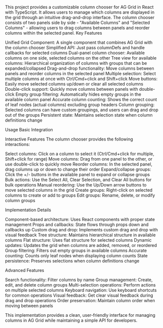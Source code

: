 This project provides a customizable column chooser for AG Grid in React with TypeScript. It allows users to manage which columns are displayed in the grid through an intuitive drag-and-drop interface. The column chooser consists of two panels side by side - "Available Columns" and "Selected Columns" - allowing users to drag columns between panels and reorder columns within the selected panel.
Key Features

Unified Grid Component: A single component that combines AG Grid with the column chooser
Simplified API: Just pass columnDefs and handle callbacks for selected columns
Dual-panel column chooser: Available columns on one side, selected columns on the other
Tree view for available columns: Hierarchical organization of columns with groups that can be expanded/collapsed
Drag-and-drop functionality: Move columns between panels and reorder columns in the selected panel
Multiple selection: Select multiple columns at once with Ctrl/Cmd+click and Shift+click
Move buttons: Easily move selected columns up/down or clear all selected columns
Double-click support: Quickly move columns between panels with double-click
Empty group filtering: Automatically hides empty groups in the available column panel
Accurate column counting: Shows the correct count of leaf nodes (actual columns) excluding group headers
Column grouping: Selected columns can have custom groupings, and users can drag and drop out of the groups
Persistent state: Maintains selection state when column definitions change

Usage
Basic Integration
<ToolGrid 
  columnDefs={yourColumnDefs}
  rowData={yourData}
  onColumnChanged={handleSelectedColumns}
  onColumnGroupsChanged={handleColumnGroups}
/>

Interactive Features
The column chooser provides the following interactions:

Select columns: Click on a column to select it (Ctrl/Cmd+click for multiple, Shift+click for range)
Move columns: Drag from one panel to the other, or use double-click to quickly move
Reorder columns: In the selected panel, drag columns up or down to change their order
Expand/collapse groups: Click the +/- buttons in the available panel to expand or collapse groups
Bulk actions: Use the Select All, Clear Selection, and Clear All buttons for bulk operations
Manual reordering: Use the Up/Down arrow buttons to move selected columns in the grid
Create groups: Right-click on selected columns to create or add to groups
Edit groups: Rename, delete, or modify column groups

Implementation Details

Component-based architecture: Uses React components with proper state management
Props and callbacks: State flows through props down and callbacks up
Custom drag and drop: Implements custom drag and drop with visual feedback
Tree structure: Maintains hierarchical structure in available columns
Flat structure: Uses flat structure for selected columns
Dynamic updates: Updates the grid when columns are added, removed, or reordered
Group filtering: Filters out empty groups in available columns
Accurate counting: Counts only leaf nodes when displaying column counts
State persistence: Preserves selections when column definitions change

Advanced Features

Search functionality: Filter columns by name
Group management: Create, edit, and delete column groups
Multi-selection operations: Perform actions on multiple selected columns
Keyboard navigation: Use keyboard shortcuts for common operations
Visual feedback: Get clear visual feedback during drag and drop operations
Order preservation: Maintain column order when moving between panels

This implementation provides a clean, user-friendly interface for managing columns in AG Grid while maintaining a simple API for developers.